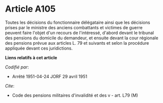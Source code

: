 # Article A105

Toutes les décisions du fonctionnaire délégataire ainsi que les décisions prises par le ministre des anciens combattants et
victimes de guerre peuvent faire l'objet d'un recours de l'intéressé, d'abord devant le tribunal des pensions du domicile du
demandeur, et ensuite devant la cour régionale des pensions prévue aux articles L. 79 et suivants et selon la procédure
appliquée devant ces juridictions.

**Liens relatifs à cet article**

_Codifié par_:

  - Arrêté 1951-04-24 JORF 29 avril 1951

_Cite_:

  - Code des pensions militaires d'invalidité et des v - art. L79 (M)
